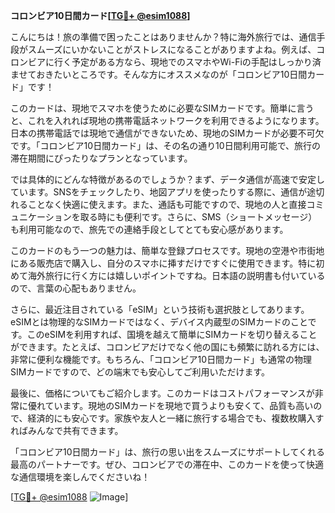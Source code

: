 **コロンビア10日間カード[[TG💪+ @esim1088](https://t.me/s/esim1088)]**

こんにちは！旅の準備で困ったことはありませんか？特に海外旅行では、通信手段がスムーズにいかないことがストレスになることがありますよね。例えば、コロンビアに行く予定がある方なら、現地でのスマホやWi-Fiの手配はしっかり済ませておきたいところです。そんな方にオススメなのが「コロンビア10日間カード」です！

このカードは、現地でスマホを使うために必要なSIMカードです。簡単に言うと、これを入れれば現地の携帯電話ネットワークを利用できるようになります。日本の携帯電話では現地で通信ができないため、現地のSIMカードが必要不可欠です。「コロンビア10日間カード」は、その名の通り10日間利用可能で、旅行の滞在期間にぴったりなプランとなっています。

では具体的にどんな特徴があるのでしょうか？まず、データ通信が高速で安定しています。SNSをチェックしたり、地図アプリを使ったりする際に、通信が途切れることなく快適に使えます。また、通話も可能ですので、現地の人と直接コミュニケーションを取る時にも便利です。さらに、SMS（ショートメッセージ）も利用可能なので、旅先での連絡手段としてとても安心感があります。

このカードのもう一つの魅力は、簡単な登録プロセスです。現地の空港や市街地にある販売店で購入し、自分のスマホに挿すだけですぐに使用できます。特に初めて海外旅行に行く方には嬉しいポイントですね。日本語の説明書も付いているので、言葉の心配もありません。

さらに、最近注目されている「eSIM」という技術も選択肢としてあります。eSIMとは物理的なSIMカードではなく、デバイス内蔵型のSIMカードのことです。このeSIMを利用すれば、国境を越えて簡単にSIMカードを切り替えることができます。たとえば、コロンビアだけでなく他の国にも頻繁に訪れる方には、非常に便利な機能です。もちろん、「コロンビア10日間カード」も通常の物理SIMカードですので、どの端末でも安心してご利用いただけます。

最後に、価格についてもご紹介します。このカードはコストパフォーマンスが非常に優れています。現地のSIMカードを現地で買うよりも安くて、品質も高いので、経済的にも安心です。家族や友人と一緒に旅行する場合でも、複数枚購入すればみんなで共有できます。

「コロンビア10日間カード」は、旅行の思い出をスムーズにサポートしてくれる最高のパートナーです。ぜひ、コロンビアでの滞在中、このカードを使って快適な通信環境を楽しんでくださいね！

[[TG💪+ @esim1088](https://t.me/s/esim1088) ![Image](https://i.postimg.cc/Y0z9fWf4/image.png)]